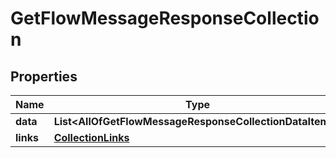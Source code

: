 # GetFlowMessageResponseCollection

## Properties
Name | Type | Description | Notes
------------ | ------------- | ------------- | -------------
**data** | **List&lt;AllOfGetFlowMessageResponseCollectionDataItems&gt;** |  | 
**links** | [**CollectionLinks**](CollectionLinks.md) |  |  [optional]

